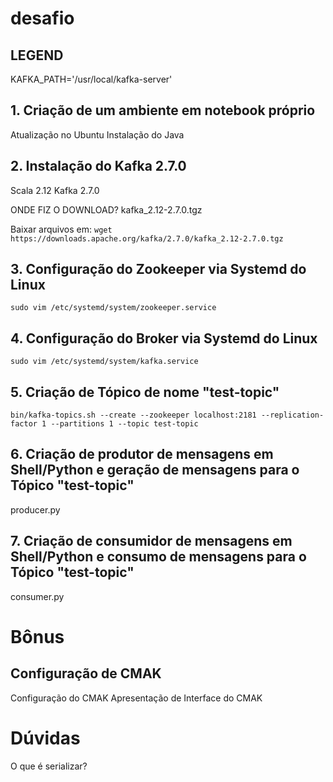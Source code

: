 # desafio


## LEGEND
KAFKA_PATH='/usr/local/kafka-server'

## 1. Criação de um ambiente em notebook próprio
Atualização no Ubuntu
Instalação do Java

## 2. Instalação do Kafka 2.7.0
Scala 2.12
Kafka 2.7.0

ONDE FIZ O DOWNLOAD?
kafka_2.12-2.7.0.tgz

Baixar arquivos em:
`wget https://downloads.apache.org/kafka/2.7.0/kafka_2.12-2.7.0.tgz`


## 3. Configuração do Zookeeper via Systemd do Linux
`sudo vim /etc/systemd/system/zookeeper.service`

## 4. Configuração do Broker via Systemd do Linux
`sudo vim /etc/systemd/system/kafka.service`

## 5. Criação de Tópico de nome "test-topic"
`bin/kafka-topics.sh --create --zookeeper localhost:2181 --replication-factor 1 --partitions 1 --topic test-topic`

## 6. Criação de produtor de mensagens em Shell/Python e geração de mensagens para o Tópico "test-topic"
producer.py

## 7. Criação de consumidor de mensagens em Shell/Python e consumo de mensagens para o Tópico "test-topic"
consumer.py

# Bônus

## Configuração de CMAK
Configuração do CMAK
Apresentação de Interface do CMAK







# Dúvidas
O que é serializar?